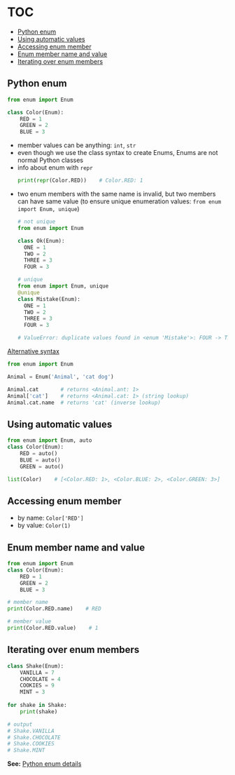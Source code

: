 # TOC
* [Python enum](#Python-enum)
* [Using automatic values](#Using-automatic-values)
* [Accessing enum member](#Accessing-enum-member)
* [Enum member name and value](#Enum-member-name-and-value)
* [Iterating over enum members](#Iterating-over-enum-members)

## Python enum
```python
from enum import Enum

class Color(Enum):
    RED = 1
    GREEN = 2
    BLUE = 3
```
* member values can be anything: `int`, `str`
* even though we use the class syntax to create Enums, Enums are not normal Python classes
* info about enum with `repr `
	```python
	print(repr(Color.RED))    # Color.RED: 1
	```
* two enum members with the same name is invalid, but two members can have same value (to ensure unique enumeration values: `from enum import Enum, unique`)
	```python
	# not unique
	from enum import Enum

	class Ok(Enum):
	  ONE = 1
	  TWO = 2
	  THREE = 3
	  FOUR = 3

	# unique
	from enum import Enum, unique
	@unique
	class Mistake(Enum):
	  ONE = 1
	  TWO = 2
	  THREE = 3
	  FOUR = 3

	# ValueError: duplicate values found in <enum 'Mistake'>: FOUR -> THREE
	```

[Alternative syntax](https://stackoverflow.com/a/1695250/4802664)
```python
from enum import Enum 

Animal = Enum('Animal', 'cat dog')

Animal.cat       # returns <Animal.ant: 1>
Animal['cat']    # returns <Animal.cat: 1> (string lookup)
Animal.cat.name  # returns 'cat' (inverse lookup)
```

## Using automatic values
```python
from enum import Enum, auto
class Color(Enum):
    RED = auto()
    BLUE = auto()
    GREEN = auto()

list(Color)    # [<Color.RED: 1>, <Color.BLUE: 2>, <Color.GREEN: 3>]
```

## Accessing enum member
* by name: `Color['RED']`
* by value: `Color(1)`

## Enum member name and value
```python
from enum import Enum
class Color(Enum):
    RED = 1
    GREEN = 2
    BLUE = 3

# member name
print(Color.RED.name)    # RED

# member value
print(Color.RED.value)    # 1
```

## Iterating over enum members
```python
class Shake(Enum):
    VANILLA = 7
    CHOCOLATE = 4
    COOKIES = 9
    MINT = 3
	
for shake in Shake:
    print(shake)

# output
# Shake.VANILLA
# Shake.CHOCOLATE
# Shake.COOKIES
# Shake.MINT
```

**See:** [Python enum details](https://docs.python.org/3/library/enum.html)
